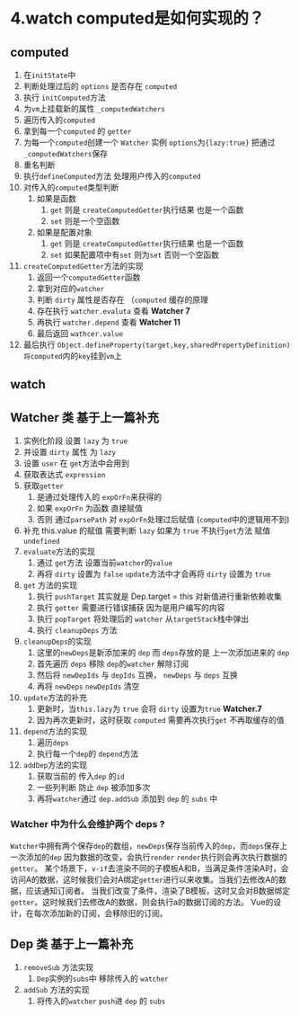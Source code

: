 # 4.watch computed是如何实现的？

## computed
1.  在`initState`中
2.  判断处理过后的 `options` 是否存在 `computed`
3.  执行 `initComputed`方法
4.  为`vm`上挂载新的属性 `_computedWatchers`
5.  遍历传入的`computed`
6.  拿到每一个`computed` 的 `getter`
7.  为每一个`computed`创建一个 `Watcher` 实例 `options`为`{lazy:true}` 把通过`_computedWatchers`保存
8.  重名判断
9.  执行`defineComputed`方法 处理用户传入的`computed`
10. 对传入的`computed`类型判断
    1.  如果是函数
        1.  `get` 则是 `createComputedGetter`执行结果 也是一个函数
        2.  `set` 则是一个空函数
    2.  如果是配置对象
        1.  `get` 则是 `createComputedGetter`执行结果 也是一个函数
        2.  `set` 如果配置项中有`set` 则为`set` 否则一个空函数
11. `createComputedGetter`方法的实现
    1.  返回一个`computedGetter`函数
    2.  拿到对应的`watcher`
    3.  判断 `dirty` 属性是否存在 （`computed` 缓存的原理
    4.  存在执行 `watcher.evaluta` 查看 **Watcher 7**
    5.  再执行 `watcher.depend` 查看 **Watcher 11**
    6.  最后返回 `wathcer.value`
12. 最后执行 `Object.defineProperty(target,key,sharedPropertyDefinition)` `将computed`内的`key`挂到`vm`上

## watch

## Watcher 类 基于上一篇补充

1.  实例化阶段 设置 `lazy` 为 `true`
2.  并设置 `dirty` 属性 为 `lazy` 
3.  设置 `user` 在 `get`方法中会用到
4.  获取表达式 `expression`
5.  获取`getter`
    1.  是通过处理传入的 `expOrFn`来获得的
    2.  如果 `expOrFn` 为函数 直接赋值
    3.  否则 通过`parsePath` 对 `expOrFn`处理过后赋值 (`computed`中的逻辑用不到)
6.  补充 this.value 的赋值 需要判断 `lazy` 如果为 `true` 不执行`get`方法 赋值 `undefined` 
7.  `evaluate`方法的实现
    1.  通过 `get`方法 设置当前`watcher`的`value`
    2.  再将 `dirty` 设置为 `false` `update`方法中才会再将 `dirty` 设置为 `true`
8.  `get` 方法的实现
    1. 执行 `pushTarget` 其实就是 Dep.target = this 对新值进行重新依赖收集
    2. 执行 `getter` 需要进行错误捕获 因为是用户编写的内容
    3. 执行 `popTarget` 将处理后的 `watcher` 从`targetStack`栈中弹出
    4. 执行 `cleanupDeps` 方法
9.  `cleanupDeps`的实现
    1. 这里的`newDeps`是新添加来的 `dep` 而 `deps`存放的是 上一次添加进来的 `dep`
    2. 首先遍历 `deps` 移除 `dep`的`watcher` 解除订阅
    3. 然后将 `newDepIds` 与 `depIds` 互换， `newDeps` 与 `deps` 互换
    4. 再将 `newDeps` `newDepIds` 清空
10. `update`方法的补充
    1. 更新时，当`this.lazy`为 `true` 会将 `dirty` 设置为`true` **Watcher.7**
    2. 因为再次更新时，这时获取 `computed` 需要再次执行`get` 不再取缓存的值
11. `depend`方法的实现
    1.  遍历`deps`
    2.  执行每一个`dep`的 `depend`方法
12. `addDep`方法的实现
    1.  获取当前的 传入`dep` 的`id`
    2.  一些列判断 防止 `dep` 被添加多次
    3.  再将`watcher`通过 `dep.addSub` 添加到 `dep` 的 `subs` 中

### Watcher 中为什么会维护两个 deps ?
`Watcher`中拥有两个保存`dep`的数组，`newDeps`保存当前传入的`dep`，而`deps`保存上一次添加的`dep`
因为数据的改变，会执行`render` `render`执行则会再次执行数据的`getter`。
某个场景下，`v-if`去渲染不同的子模板A和B，当满足条件渲染A时，会访问A的数据，这时候我们会对A绑定`getter`进行以来收集。当我们去修改A的数据，应该通知订阅者。 当我们改变了条件，渲染了B模板，这时又会对B数据绑定`getter`。这时候我们去修改A的数据，则会执行a的数据订阅的方法。
Vue的设计，在每次添加新的订阅，会移除旧的订阅。

## Dep 类 基于上一篇补充
1. `removeSub` 方法实现
   1. `Dep`实例的`subs`中 移除传入的 `watcher`
2. `addSub` 方法的实现
   1. 将传入的`watcher` `push`进 `dep` 的 `subs`